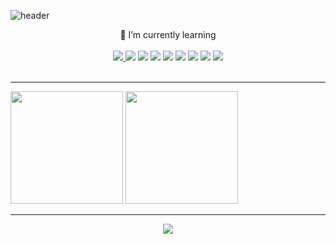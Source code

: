 ![header](https://capsule-render.vercel.app/api?type=waving&color=timeGradient&height=200&section=header&text=Let's%20Git%20It&fontSize=70&section=footer)

<div align="center">
🌱 I’m currently learning <br>
  <br>
<a href = https://github.com/Choi-09/Java> <img src="https://img.shields.io/badge/Java-007396?style=flat&logo=OpenJDK&logoColor=white"/> </a>
<a href = https://github.com/Choi-09/FrondEnd> <img src="https://img.shields.io/badge/HTML5-E34F26?style=flat&logo=HTML5&logoColor=white"/></a> 
<a href = https://github.com/Choi-09/FrondEnd> <img src="https://img.shields.io/badge/CSS3-1572B6?style=flat&logo=CSS3&logoColor=white"/></a> 
<a href = https://github.com/Choi-09/ES6> <img src="https://img.shields.io/badge/JavaScript-F7DF1E?style=flat&logo=JavaScript&logoColor=white"/></a>
<a href = https://github.com/Choi-09/React> <img src="https://img.shields.io/badge/react-61DAFB?style=flat&logo=react&logoColor=white"></a>
<a href = https://github.com/Choi-09/MySQL> <img src="https://img.shields.io/badge/MySQL-4479A1?style=flat&logo=MySQL&logoColor=white"/></a>
<a href = https://github.com/Choi-09/Python> <img src="https://img.shields.io/badge/Python-3766AB?style=flat&logo=Python&logoColor=white"/></a>
<a href = https://github.com/Choi-09/R> <img src="https://img.shields.io/badge/R-276DC3?style=flat&logo=R&logoColor=#276DC3"/></a>
<a href = https://github.com/Choi-09/R> <img src="https://img.shields.io/badge/Tensorflow-FF6F00?style=flat&logo=Tensorflow&logoColor=white"/></a>
</div><br>

***

<!--
- 🔭 I’m currently working on ...

- 👯 I’m looking to collaborate on ...
- 🤔 I’m looking for help with ...
- 💬 Ask me about ...
- 📫 How to reach me: ...
- 😄 Pronouns: ...
- ⚡ Fun fact: ...
-->

<p align = "left">
  <img height="180em"  src="https://github-readme-stats.vercel.app/api?username=Choi-09&show_icons=true&include_all_commits=true">
  <img height="180em"  src="https://github-readme-stats.vercel.app/api/top-langs/?username=Choi-09&layout=compact">
</p>

***

<div align = "center">
<a href="https://hits.seeyoufarm.com"><img src="https://hits.seeyoufarm.com/api/count/incr/badge.svg?url=https%3A%2F%2Fgithub.com%2FChoi-09%2F&count_bg=%23F37022&title_bg=%23000000&icon=&icon_color=%23E7E7E7&title=hits&edge_flat=false"/></a>
</div>

